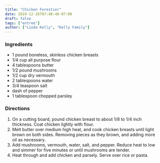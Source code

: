 ```yaml
---
title: "Chicken Forestier"
date: 2019-12-26T07:48:48-07:00
draft: false
tags: ["entree"]
author: ["Linda Kelly", "Kelly Family"]
---
```


### Ingredients
- 1 pound boneless, skinless chicken breasts
- 1/4 cup all purpose flour
- 4 tablespoons butter
- 1/2 pound mushrooms
- 1/2 cup dry vermouth
- 2 tablespoons water
- 3/4 teaspoon salt
- dash of pepper 
- 1 tablespoon chopped parsley

### Directions
1. On a cutting board, pound chicken breast to about 1/8 to 1/4 inch thickness. Coat chicken lightly with flour. 
1. Melt butter over medium high heat, and cook chicken breasts until light brown on both sides. Removing pieces as they brown, and adding more oil as necessary. 
1. Add mushrooms, vermouth, water, salt, and pepper. Reduce heat to low and simmer for five minutes or until mushrooms are tender. 
1. Heat through and add chicken and parsely. Serve over rice or pasta. 

